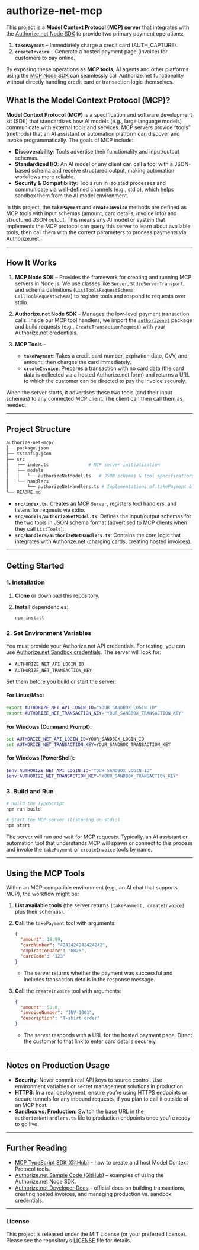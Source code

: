 # authorize-net-mcp

This project is a **Model Context Protocol (MCP) server** that integrates with the [Authorize.net Node SDK](https://github.com/AuthorizeNet/sample-code-node) to provide two primary payment operations:

1. **`takePayment`** – Immediately charge a credit card (AUTH_CAPTURE).  
2. **`createInvoice`** – Generate a hosted payment page (invoice) for customers to pay online.

By exposing these operations as **MCP tools**, AI agents and other platforms using the [MCP Node SDK](https://github.com/modelcontextprotocol/typescript-sdk) can seamlessly call Authorize.net functionality without directly handling credit card or transaction logic themselves.

## What Is the Model Context Protocol (MCP)?

**Model Context Protocol (MCP)** is a specification and software development kit (SDK) that standardizes how AI models (e.g., large language models) communicate with external tools and services. MCP servers provide “tools” (methods) that an AI assistant or automation platform can discover and invoke programmatically. The goals of MCP include:

- **Discoverability**: Tools advertise their functionality and input/output schemas.  
- **Standardized I/O**: An AI model or any client can call a tool with a JSON-based schema and receive structured output, making automation workflows more reliable.  
- **Security & Compatibility**: Tools run in isolated processes and communicate via well-defined channels (e.g., stdio), which helps sandbox them from the AI model environment.

In this project, the **`takePayment`** and **`createInvoice`** methods are defined as MCP tools with input schemas (amount, card details, invoice info) and structured JSON output. This means any AI model or system that implements the MCP protocol can query this server to learn about available tools, then call them with the correct parameters to process payments via Authorize.net.

---

## How It Works

1. **MCP Node SDK** – Provides the framework for creating and running MCP servers in Node.js. We use classes like `Server`, `StdioServerTransport`, and schema definitions (`ListToolsRequestSchema`, `CallToolRequestSchema`) to register tools and respond to requests over stdio.  

2. **Authorize.net Node SDK** – Manages the low-level payment transaction calls. Inside our MCP tool handlers, we import the [`authorizenet`](https://www.npmjs.com/package/authorizenet) package and build requests (e.g., `CreateTransactionRequest`) with your Authorize.net credentials.  

3. **MCP Tools** – 
   - **`takePayment`**: Takes a credit card number, expiration date, CVV, and amount, then charges the card immediately.  
   - **`createInvoice`**: Prepares a transaction with no card data (the card data is collected via a hosted Authorize.net form) and returns a URL to which the customer can be directed to pay the invoice securely.  

When the server starts, it advertises these two tools (and their input schemas) to any connected MCP client. The client can then call them as needed.

---

## Project Structure

```bash
authorize-net-mcp/
├── package.json
├── tsconfig.json
├── src
│   ├── index.ts               # MCP server initialization
│   ├── models
│   │   └── authorizeNetModel.ts   # JSON schemas & tool specifications
│   └── handlers
│       └── authorizeNetHandlers.ts # Implementations of takePayment & createInvoice
└── README.md
```

- **`src/index.ts`**: Creates an MCP `Server`, registers tool handlers, and listens for requests via stdio.  
- **`src/models/authorizeNetModel.ts`**: Defines the input/output schemas for the two tools in JSON schema format (advertised to MCP clients when they call `ListTools`).  
- **`src/handlers/authorizeNetHandlers.ts`**: Contains the core logic that integrates with Authorize.net (charging cards, creating hosted invoices).  

---

## Getting Started

### 1. Installation

1. **Clone** or download this repository.  
2. **Install** dependencies:

   ```bash
   npm install
   ```

### 2. Set Environment Variables

You must provide your Authorize.net API credentials. For testing, you can use [Authorize.net Sandbox credentials](https://developer.authorize.net/hello_world/sandbox/). The server will look for:

- `AUTHORIZE_NET_API_LOGIN_ID`  
- `AUTHORIZE_NET_TRANSACTION_KEY`

Set them before you build or start the server:

#### For Linux/Mac:
```bash
export AUTHORIZE_NET_API_LOGIN_ID="YOUR_SANDBOX_LOGIN_ID"
export AUTHORIZE_NET_TRANSACTION_KEY="YOUR_SANDBOX_TRANSACTION_KEY"
```

#### For Windows (Command Prompt):
```cmd
set AUTHORIZE_NET_API_LOGIN_ID=YOUR_SANDBOX_LOGIN_ID
set AUTHORIZE_NET_TRANSACTION_KEY=YOUR_SANDBOX_TRANSACTION_KEY
```

#### For Windows (PowerShell):
```powershell
$env:AUTHORIZE_NET_API_LOGIN_ID="YOUR_SANDBOX_LOGIN_ID"
$env:AUTHORIZE_NET_TRANSACTION_KEY="YOUR_SANDBOX_TRANSACTION_KEY"
```

### 3. Build and Run

```bash
# Build the TypeScript
npm run build

# Start the MCP server (listening on stdio)
npm start
```

The server will run and wait for MCP requests. Typically, an AI assistant or automation tool that understands MCP will spawn or connect to this process and invoke the `takePayment` or `createInvoice` tools by name.

---

## Using the MCP Tools

Within an MCP-compatible environment (e.g., an AI chat that supports MCP), the workflow might be:

1. **List available tools** (the server returns `[takePayment, createInvoice]` plus their schemas).  
2. **Call** the `takePayment` tool with arguments:
   ```json
   {
     "amount": 19.99,
     "cardNumber": "4242424242424242",
     "expirationDate": "0825",
     "cardCode": "123"
   }
   ```
   - The server returns whether the payment was successful and includes transaction details in the response message.

3. **Call** the `createInvoice` tool with arguments:
   ```json
   {
     "amount": 50.0,
     "invoiceNumber": "INV-1001",
     "description": "T-shirt order"
   }
   ```
   - The server responds with a URL for the hosted payment page. Direct the customer to that link to enter card details securely.

---

## Notes on Production Usage

- **Security**: Never commit real API keys to source control. Use environment variables or secret management solutions in production.  
- **HTTPS**: In a real deployment, ensure you’re using HTTPS endpoints or secure tunnels for any inbound requests, if you plan to call it outside of an MCP host.  
- **Sandbox vs. Production**: Switch the base URL in the `authorizeNetHandlers.ts` file to production endpoints once you’re ready to go live.  

---

## Further Reading

- [MCP TypeScript SDK (GitHub)](https://github.com/modelcontextprotocol/typescript-sdk) – how to create and host Model Context Protocol tools.  
- [Authorize.net Sample Code (GitHub)](https://github.com/AuthorizeNet/sample-code-node) – examples of using the Authorize.net Node SDK.  
- [Authorize.net Developer Docs](https://developer.authorize.net/) – official docs on building transactions, creating hosted invoices, and managing production vs. sandbox credentials.

---

### License

This project is released under the MIT License (or your preferred license). Please see the repository’s [LICENSE](LICENSE) file for details.
